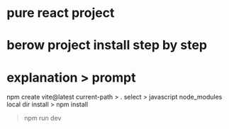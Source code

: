 # pure react project

# berow project install step by step

# explanation > prompt

npm create vite@latest
current-path > .
select > javascript
node_modules local dir install > npm install

> npm run dev
